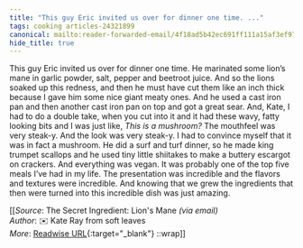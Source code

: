 ```yaml
---
title: "This guy Eric invited us over for dinner one time. ..."
tags: cooking articles-24321899
canonical: mailto:reader-forwarded-email/4f18ad5b42ec691ff111a15af3ef97ea
hide_title: true
---
```


This guy Eric invited us over for dinner one time. He marinated some lion’s mane in garlic powder, salt, pepper and beetroot juice. And so the lions soaked up this redness, and then he must have cut them like an inch thick because I gave him some nice giant meaty ones. And he used a cast iron pan and then another cast iron pan on top and got a great sear. And, Kate, I had to do a double take, when you cut into it and it had these wavy, fatty looking bits and I was just like, *This is a mushroom?* The mouthfeel was very steak-y. And the look was very steak-y. I had to convince myself that it was in fact a mushroom. He did a surf and turf dinner, so he made king trumpet scallops and he used tiny little shiitakes to make a buttery escargot on crackers. And everything was vegan. It was probably one of the top five meals I’ve had in my life. The presentation was incredible and the flavors and textures were incredible. And knowing that we grew the ingredients that then were turned into this incredible dish was just amazing.


[[_Source_: The Secret Ingredient: Lion's Mane _(via email)_<br>
_Author_: ✉️ Kate Ray from soft leaves<br>
_More_: [Readwise URL](https://readwise.io/open/475167248){:target="_blank"}
::wrap]]